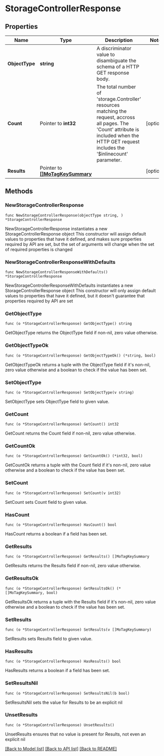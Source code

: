 # StorageControllerResponse

## Properties

Name | Type | Description | Notes
------------ | ------------- | ------------- | -------------
**ObjectType** | **string** | A discriminator value to disambiguate the schema of a HTTP GET response body. | 
**Count** | Pointer to **int32** | The total number of &#39;storage.Controller&#39; resources matching the request, accross all pages. The &#39;Count&#39; attribute is included when the HTTP GET request includes the &#39;$inlinecount&#39; parameter. | [optional] 
**Results** | Pointer to [**[]MoTagKeySummary**](MoTagKeySummary.md) |  | [optional] 

## Methods

### NewStorageControllerResponse

`func NewStorageControllerResponse(objectType string, ) *StorageControllerResponse`

NewStorageControllerResponse instantiates a new StorageControllerResponse object
This constructor will assign default values to properties that have it defined,
and makes sure properties required by API are set, but the set of arguments
will change when the set of required properties is changed

### NewStorageControllerResponseWithDefaults

`func NewStorageControllerResponseWithDefaults() *StorageControllerResponse`

NewStorageControllerResponseWithDefaults instantiates a new StorageControllerResponse object
This constructor will only assign default values to properties that have it defined,
but it doesn't guarantee that properties required by API are set

### GetObjectType

`func (o *StorageControllerResponse) GetObjectType() string`

GetObjectType returns the ObjectType field if non-nil, zero value otherwise.

### GetObjectTypeOk

`func (o *StorageControllerResponse) GetObjectTypeOk() (*string, bool)`

GetObjectTypeOk returns a tuple with the ObjectType field if it's non-nil, zero value otherwise
and a boolean to check if the value has been set.

### SetObjectType

`func (o *StorageControllerResponse) SetObjectType(v string)`

SetObjectType sets ObjectType field to given value.


### GetCount

`func (o *StorageControllerResponse) GetCount() int32`

GetCount returns the Count field if non-nil, zero value otherwise.

### GetCountOk

`func (o *StorageControllerResponse) GetCountOk() (*int32, bool)`

GetCountOk returns a tuple with the Count field if it's non-nil, zero value otherwise
and a boolean to check if the value has been set.

### SetCount

`func (o *StorageControllerResponse) SetCount(v int32)`

SetCount sets Count field to given value.

### HasCount

`func (o *StorageControllerResponse) HasCount() bool`

HasCount returns a boolean if a field has been set.

### GetResults

`func (o *StorageControllerResponse) GetResults() []MoTagKeySummary`

GetResults returns the Results field if non-nil, zero value otherwise.

### GetResultsOk

`func (o *StorageControllerResponse) GetResultsOk() (*[]MoTagKeySummary, bool)`

GetResultsOk returns a tuple with the Results field if it's non-nil, zero value otherwise
and a boolean to check if the value has been set.

### SetResults

`func (o *StorageControllerResponse) SetResults(v []MoTagKeySummary)`

SetResults sets Results field to given value.

### HasResults

`func (o *StorageControllerResponse) HasResults() bool`

HasResults returns a boolean if a field has been set.

### SetResultsNil

`func (o *StorageControllerResponse) SetResultsNil(b bool)`

 SetResultsNil sets the value for Results to be an explicit nil

### UnsetResults
`func (o *StorageControllerResponse) UnsetResults()`

UnsetResults ensures that no value is present for Results, not even an explicit nil

[[Back to Model list]](../README.md#documentation-for-models) [[Back to API list]](../README.md#documentation-for-api-endpoints) [[Back to README]](../README.md)


